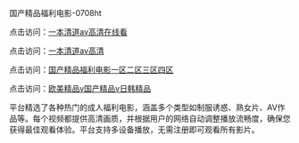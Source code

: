 国产精品福利电影-0708ht

点击访问：<a href="https://heiliaoe8ajia.pages.dev">一本清道av高清在线看</a>

点击访问：<a href="https://heiliaoxqkkct.pages.dev">一本清道av高清</a>

点击访问：<a href="https://heiliaoxwd5i8.pages.dev">国产精品福利电影一区二区三区四区</a>

点击访问：<a href="https://heiliaowzu4ur.pages.dev">欧美精品v国产精品v日韩精品</a>

平台精选了各种热门的成人福利电影，涵盖多个类型如制服诱惑、熟女片、AV作品等。每个视频都提供高清画质，并根据用户的网络自动调整播放流畅度，确保您获得最佳观看体验。平台支持多设备播放，无需注册即可观看所有影片。

<span style="display:none;">[Canonical link](）</span>

